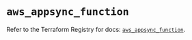 # `aws_appsync_function`

Refer to the Terraform Registry for docs: [`aws_appsync_function`](https://registry.terraform.io/providers/hashicorp/aws/6.19.0/docs/resources/appsync_function).
